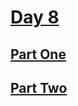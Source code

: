 # [Day 8](https://adventofcode.com/2023/day/8)

## [Part One](https://adventofcode.com/2023/day/8#part1)

## [Part Two](https://adventofcode.com/2023/day/8#part2)
